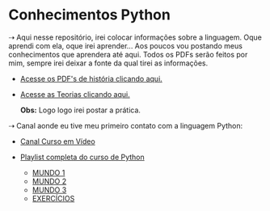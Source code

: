 # Conhecimentos Python
 ⇢	Aqui nesse repositório, irei colocar informações sobre a linguagem.
Oque aprendi com ela, oque irei aprender... Aos poucos vou postando meus conhecimentos que aprendera até aqui.
Todos os PDFs serão feitos por mim, sempre irei deixar a fonte da qual tirei as informações.

- [Acesse os PDF's de história clicando aqui.](https://github.com/Joycekellyy/Conhecimentos-python/tree/master/Informacoes-PDF)
- [Acesse as Teorias clicando aqui.](https://github.com/Joycekellyy/Conhecimentos-python/tree/master/Iniciando-os-estudos-PDF)

     **Obs:** Logo logo irei postar a prática.

⇢ Canal aonde eu tive meu primeiro contato com a linguagem Python:
- [Canal Curso em Vídeo](https://www.youtube.com/user/cursosemvideo)

- [Playlist completa do curso de Python](https://www.youtube.com/playlist?list=PLvE-ZAFRgX8hnECDn1v9HNTI71veL3oW0)
    -  [MUNDO 1](https://www.youtube.com/playlist?list=PLHz_AreHm4dlKP6QQCekuIPky1CiwmdI6)
    -  [MUNDO 2](https://www.youtube.com/playlist?list=PLHz_AreHm4dk_nZHmxxf_J0WRAqy5Czye)
    -  [MUNDO 3](https://www.youtube.com/playlist?list=PLHz_AreHm4dksnH2jVTIVNviIMBVYyFnH)
    -  [EXERCÍCIOS](https://www.youtube.com/playlist?list=PLHz_AreHm4dm6wYOIW20Nyg12TAjmMGT-)
